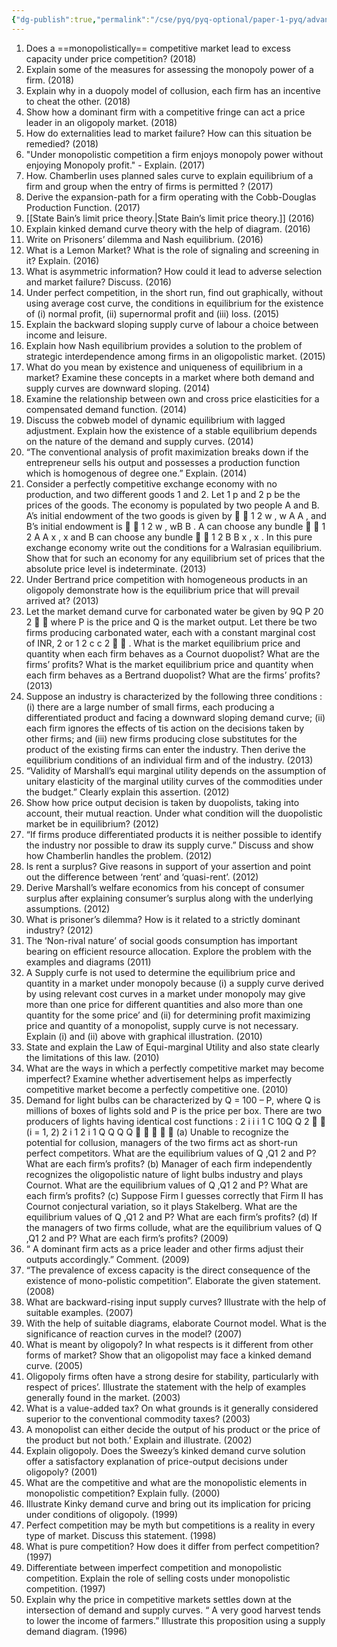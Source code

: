 ```yaml
---
{"dg-publish":true,"permalink":"/cse/pyq/pyq-optional/paper-1-pyq/advanced-microeconomics-market-structure-tpyq/"}
---
```



1. Does a ==monopolistically== competitive market lead to excess capacity under price competition? (2018) 
2. Explain some of the measures for assessing the monopoly power of a firm. (2018) 
3. Explain why in a duopoly model of collusion, each firm has an incentive to cheat the other. (2018) 
4. Show how a dominant firm with a competitive fringe can act a price leader in an oligopoly market. (2018) 
5. How do externalities lead to market failure? How can this situation be remedied? (2018) 
6. "Under monopolistic competition a firm enjoys monopoly power without enjoying Monopoly profit." - Explain. (2017) 
7. How. Chamberlin uses planned sales curve to explain equilibrium of a firm and group when the entry of firms is permitted ? (2017) 
8. Derive the expansion-path for a firm operating with the Cobb-Douglas Production Function. (2017) 
9. [[State Bain’s limit price theory.\|State Bain’s limit price theory.]] (2016) 
10. Explain kinked demand curve theory with the help of diagram. (2016) 
11. Write on Prisoners’ dilemma and Nash equilibrium. (2016) 
12. What is a Lemon Market? What is the role of signaling and screening in it? Explain. (2016) 
13. What is asymmetric information? How could it lead to adverse selection and market failure? Discuss. (2016) 
14. Under perfect competition, in the short run, find out graphically, without using average cost curve, the conditions in equilibrium for the existence of (i) normal profit, (ii) supernormal profit and (iii) loss. (2015) 
15. Explain the backward sloping supply curve of labour a choice between income and leisure. 
16. Explain how Nash equilibrium provides a solution to the problem of strategic interdependence among firms in an oligopolistic market. (2015) 
17. What do you mean by existence and uniqueness of equilibrium in a market? Examine these concepts in a market where both demand and supply curves are downward sloping. (2014) 
18. Examine the relationship between own and cross price elasticities for a compensated demand function. (2014) 
19. Discuss the cobweb model of dynamic equilibrium with lagged adjustment. Explain how the existence of a stable equilibrium depends on the nature of the demand and supply curves. (2014) 
20. “The conventional analysis of profit maximization breaks down if the entrepreneur sells his output and possesses a production function which is homogenous of degree one.” Explain. (2014) 
21. Consider a perfectly competitive exchange economy with no production, and two different goods 1 and 2. Let 1 p and 2 p be the prices of the goods. The economy is populated by two people A and B. A’s initial endowment of the two goods is given by   1 2 w , w A A , and B’s initial endowment is   1 2 w , wB B . A can choose any bundle   1 2 A A x , x and B can choose any bundle   1 2 B B x , x . In this pure exchange economy write out the conditions for a Walrasian equilibrium. Show that for such an economy for any equilibrium set of prices that the absolute price level is indeterminate. (2013) 
22. Under Bertrand price competition with homogeneous products in an oligopoly demonstrate how is the equilibrium price that will prevail arrived at? (2013) 
23. Let the market demand curve for carbonated water be given by 9Q P 20 2   where P is the price and Q is the market output. Let there be two firms producing carbonated water, each with a constant marginal cost of INR, 2 or 1 2 c c 2   . What is the market equilibrium price and quantity when each firm behaves as a Cournot duopolist? What are the firms’ profits? What is the market equilibrium price and quantity when each firm behaves as a Bertrand duopolist? What are the firms’ profits? (2013) 
24. Suppose an industry is characterized by the following three conditions : (i) there are a large number of small firms, each producing a differentiated product and facing a downward sloping demand curve; (ii) each firm ignores the effects of tis action on the decisions taken by other firms; and (iii) new firms producing close substitutes for the product of the existing firms can enter the industry. Then derive the equilibrium conditions of an individual firm and of the industry. (2013) 
25. “Validity of Marshall’s equi marginal utility depends on the assumption of unitary elasticity of the marginal utility curves of the commodities under the budget.” Clearly explain this assertion. (2012) 
26. Show how price output decision is taken by duopolists, taking into account, their mutual reaction. Under what condition will the duopolistic market be in equilibrium? (2012)
27. “If firms produce differentiated products it is neither possible to identify the industry nor possible to draw its supply curve.” Discuss and show how Chamberlin handles the problem. (2012) 
28. Is rent a surplus? Give reasons in support of your assertion and point out the difference between ‘rent’ and ‘quasi-rent’. (2012) 
29. Derive Marshall’s welfare economics from his concept of consumer surplus after explaining consumer’s surplus along with the underlying assumptions. (2012) 
30. What is prisoner’s dilemma? How is it related to a strictly dominant industry? (2012) 
31. The ‘Non-rival nature’ of social goods consumption has important bearing on efficient resource allocation. Explore the problem with the examples and diagrams (2011) 
32. A Supply curfe is not used to determine the equilibrium price and quantity in a market under monopoly because (i) a supply curve derived by using relevant cost curves in a market under monopoly may give more than one price for different quantities and also more than one quantity for the some price’ and (ii) for determining profit maximizing price and quantity of a monopolist, supply curve is not necessary. Explain (i) and (ii) above with graphical illustration. (2010) 
33. State and explain the Law of Equi-marginal Utility and also state clearly the limitations of this law. (2010) 
34. What are the ways in which a perfectly competitive market may become imperfect? Examine whether advertisement helps as imperfectly competitive market become a perfectly competitive one. (2010) 
35. Demand for light bulbs can be characterized by Q = 100 – P, where Q is millions of boxes of lights sold and P is the price per box. There are two producers of lights having identical cost functions : 2 i i i 1 C 10Q Q 2   (i = 1, 2) 2 i 1 2 i 1 Q Q Q Q      (a) Unable to recognize the potential for collusion, managers of the two firms act as short-run perfect competitors. What are the equilibrium values of Q ,Q1 2 and P? What are each firm’s profits? (b) Manager of each firm independently recognizes the oligopolistic nature of light bulbs industry and plays Cournot. What are the equilibrium values of Q ,Q1 2 and P? What are each firm’s profits? (c) Suppose Firm I guesses correctly that Firm II has Cournot conjectural variation, so it plays Stakelberg. What are the equilibrium values of Q ,Q1 2 and P? What are each firm’s profits? (d) If the managers of two firms collude, what are the equilibrium values of Q ,Q1 2 and P? What are each firm’s profits? (2009) 
36. “ A dominant firm acts as a price leader and other firms adjust their outputs accordingly.” Comment. (2009)
37. “The prevalence of excess capacity is the direct consequence of the existence of mono-polistic competition”. Elaborate the given statement. (2008) 
38. What are backward-rising input supply curves? Illustrate with the help of suitable examples. (2007) 
39. With the help of suitable diagrams, elaborate Cournot model. What is the significance of reaction curves in the model? (2007) 
40. What is meant by oligopoly? In what respects is it different from other forms of market? Show that an oligopolist may face a kinked demand curve. (2005) 
41. Oligopoly firms often have a strong desire for stability, particularly with respect of prices’. Illustrate the statement with the help of examples generally found in the market. (2003) 
42. What is a value-added tax? On what grounds is it generally considered superior to the conventional commodity taxes? (2003) 
43. A monopolist can either decide the output of his product or the price of the product but not both.’ Explain and illustrate. (2002) 
44. Explain oligopoly. Does the Sweezy’s kinked demand curve solution offer a satisfactory explanation of price-output decisions under oligopoly? (2001) 
45. What are the competitive and what are the monopolistic elements in monopolistic competition? Explain fully. (2000) 
46. Illustrate Kinky demand curve and bring out its implication for pricing under conditions of oligopoly. (1999) 
47. Perfect competition may be myth but competitions is a reality in every type of market. Discuss this statement. (1998) 
48. What is pure competition? How does it differ from perfect competition? (1997) 
49. Differentiate between imperfect competition and monopolistic competition. Explain the role of selling costs under monopolistic competition. (1997) 
50. Explain why the price in competitive markets settles down at the intersection of demand and supply curves. “ A very good harvest tends to lower the income of farmers.” Illustrate this proposition using a supply demand diagram. (1996) 